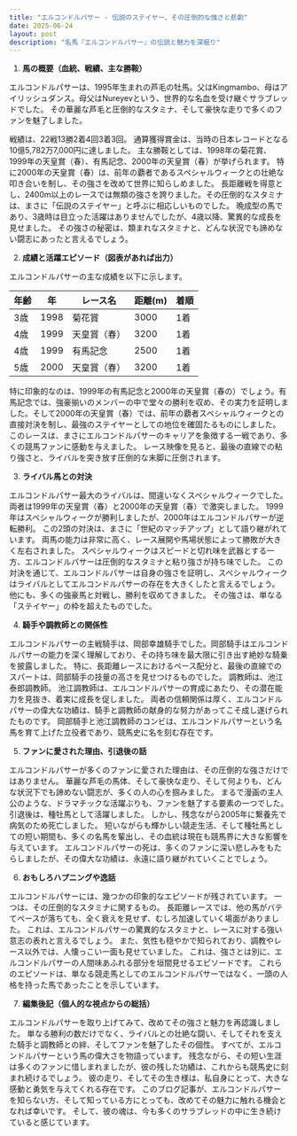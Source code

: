 ```yaml
---
title: "エルコンドルパサー - 伝説のステイヤー、その圧倒的な強さと悲劇"
date: 2025-06-24
layout: post
description: "名馬『エルコンドルパサー』の伝説と魅力を深堀り"
---
```


1. **馬の概要（血統、戦績、主な勝鞍）**

エルコンドルパサーは、1995年生まれの芦毛の牡馬。父はKingmambo、母はアイリッシュダンス。母父はNureyevという、世界的な名血を受け継ぐサラブレッドでした。  その華麗な芦毛と圧倒的なスタミナ、そして豪快な走りで多くのファンを魅了しました。

戦績は、22戦13勝2着4回3着3回。  通算獲得賞金は、当時の日本レコードとなる10億5,782万7,000円に達しました。  主な勝鞍としては、1998年の菊花賞、1999年の天皇賞（春）、有馬記念、2000年の天皇賞（春）が挙げられます。  特に2000年の天皇賞（春）は、前年の覇者であるスペシャルウィークとの壮絶な叩き合いを制し、その強さを改めて世界に知らしめました。  長距離戦を得意とし、2400m以上のレースでは無類の強さを誇りました。その圧倒的なスタミナは、まさに「伝説のステイヤー」と呼ぶに相応しいものでした。  晩成型の馬であり、3歳時は目立った活躍はありませんでしたが、4歳以降、驚異的な成長を見せました。  その強さの秘密は、類まれなスタミナと、どんな状況でも諦めない闘志にあったと言えるでしょう。


2. **成績と活躍エピソード（図表があれば出力）**

エルコンドルパサーの主な成績を以下に示します。

| 年齢 | 年 | レース名 | 距離(m) | 着順 |
|---|---|---|---|---|
| 3歳 | 1998 | 菊花賞 | 3000 | 1着 |
| 4歳 | 1999 | 天皇賞（春） | 3200 | 1着 |
| 4歳 | 1999 | 有馬記念 | 2500 | 1着 |
| 5歳 | 2000 | 天皇賞（春） | 3200 | 1着 |


特に印象的なのは、1999年の有馬記念と2000年の天皇賞（春の）でしょう。有馬記念では、強豪揃いのメンバーの中で堂々の勝利を収め、その実力を証明しました。そして2000年の天皇賞（春）では、前年の覇者スペシャルウィークとの直接対決を制し、最強のステイヤーとしての地位を確固たるものにしました。  このレースは、まさにエルコンドルパサーのキャリアを象徴する一戦であり、多くの競馬ファンに感動を与えました。  レース映像を見ると、最後の直線での粘り強さと、ライバルを突き放す圧倒的な末脚に圧倒されます。


3. **ライバル馬との対決**

エルコンドルパサー最大のライバルは、間違いなくスペシャルウィークでした。  両者は1999年の天皇賞（春）と2000年の天皇賞（春）で激突しました。  1999年はスペシャルウィークが勝利しましたが、2000年はエルコンドルパサーが逆転勝利。  この2頭の対決は、まさに「世紀のマッチアップ」として語り継がれています。  両馬の能力は非常に高く、レース展開や馬場状態によって勝敗が大きく左右されました。  スペシャルウィークはスピードと切れ味を武器とする一方、エルコンドルパサーは圧倒的なスタミナと粘り強さが持ち味でした。  この対決を通じて、エルコンドルパサーは自身の強さを証明し、スペシャルウィークはライバルとしてエルコンドルパサーの存在を大きくしたと言えるでしょう。  他にも、多くの強豪馬と対戦し、勝利を収めてきました。  その強さは、単なる「ステイヤー」の枠を超えたものでした。


4. **騎手や調教師との関係性**

エルコンドルパサーの主戦騎手は、岡部幸雄騎手でした。岡部騎手はエルコンドルパサーの能力を深く理解しており、その持ち味を最大限に引き出す絶妙な騎乗を披露しました。  特に、長距離レースにおけるペース配分と、最後の直線でのスパートは、岡部騎手の技量の高さを見せつけるものでした。  調教師は、池江泰郎調教師。  池江調教師は、エルコンドルパサーの育成にあたり、その潜在能力を見抜き、着実に成長を促しました。  両者の信頼関係は厚く、エルコンドルパサーの偉大な功績は、騎手と調教師の献身的な努力があってこそ成し遂げられたものです。  岡部騎手と池江調教師のコンビは、エルコンドルパサーという名馬を育て上げた立役者であり、競馬史に名を刻む存在です。


5. **ファンに愛された理由、引退後の話**

エルコンドルパサーが多くのファンに愛された理由は、その圧倒的な強さだけではありません。  華麗な芦毛の馬体、そして豪快な走り、そして何よりも、どんな状況下でも諦めない闘志が、多くの人の心を掴みました。  まるで漫画の主人公のような、ドラマチックな活躍ぶりも、ファンを魅了する要素の一つでした。  引退後は、種牡馬として活躍しました。  しかし、残念ながら2005年に繋養先で病気のため死亡しました。  短いながらも輝かしい競走生活、そして種牡馬としての短い期間も、多くの名馬を輩出し、その血統は現在も競馬界に大きな影響を与えています。  エルコンドルパサーの死は、多くのファンに深い悲しみをもたらしましたが、その偉大な功績は、永遠に語り継がれていくことでしょう。


6. **おもしろハプニングや逸話**

エルコンドルパサーには、幾つかの印象的なエピソードが残されています。  一つは、その圧倒的なスタミナに関するもの。  長距離レースでは、他の馬がバテてペースが落ちても、全く衰えを見せず、むしろ加速していく場面がありました。  これは、エルコンドルパサーの驚異的なスタミナと、レースに対する強い意志の表れと言えるでしょう。  また、気性も穏やかで知られており、調教やレース以外では、人懐っこい一面も見せていました。  これは、強さとは別に、エルコンドルパサーの人間味あふれる部分を垣間見せるエピソードです。  これらのエピソードは、単なる競走馬としてのエルコンドルパサーではなく、一頭の人格を持った馬であったことを示しています。


7. **編集後記（個人的な視点からの総括）**

エルコンドルパサーを取り上げてみて、改めてその強さと魅力を再認識しました。  単なる勝利の数だけでなく、ライバルとの壮絶な闘い、そしてそれを支えた騎手と調教師との絆、そしてファンを魅了したその個性。  すべてが、エルコンドルパサーという馬の偉大さを物語っています。  残念ながら、その短い生涯は多くのファンに惜しまれましたが、彼の残した功績は、これからも競馬史に刻まれ続けるでしょう。  彼の走り、そしてその生き様は、私自身にとって、大きな感動と勇気を与えてくれる存在です。  このブログ記事が、エルコンドルパサーを知らない方、そして知っている方にとっても、改めてその魅力に触れる機会となれば幸いです。  そして、彼の魂は、今も多くのサラブレッドの中に生き続けていると感じています。
